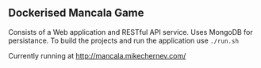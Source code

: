 ## Dockerised Mancala Game
Consists of a Web application and RESTful API service. Uses MongoDB for persistance. To build the projects and run the application use `./run.sh`

Currently running at http://mancala.mikechernev.com/
